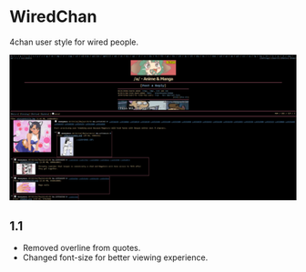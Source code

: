 # WiredChan
4chan user style for wired people.

![Preview](/preview.png)

## 1.1
* Removed overline from quotes.
* Changed font-size for better viewing experience.
